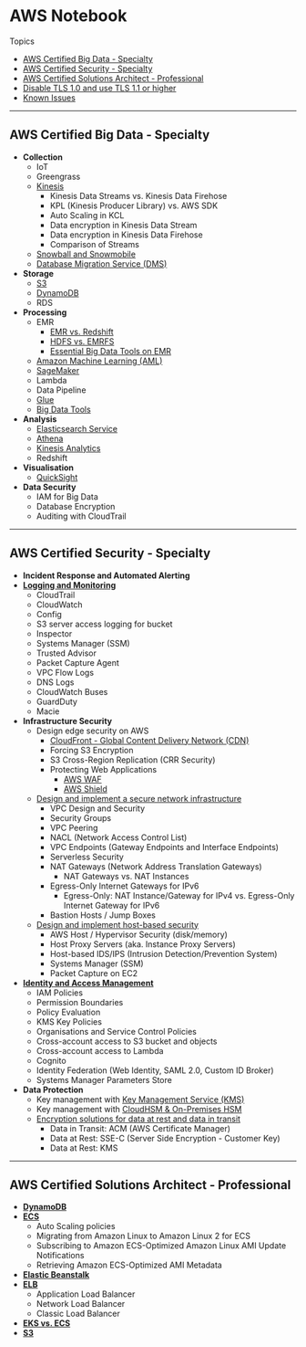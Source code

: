 # AWS Notebook

Topics
- [AWS Certified Big Data - Specialty](#aws-certified-big-data---specialty)
- [AWS Certified Security - Specialty](#aws-certified-security---specialty)
- [AWS Certified Solutions Architect - Professional](#aws-certified-solutions-architect---professional)
- [Disable TLS 1.0 and use TLS 1.1 or higher](ConfigureTLS.md)
- [Known Issues](KnownIssues.md)

---
## AWS Certified Big Data - Specialty

- **Collection**
  - IoT
  - Greengrass
  - [Kinesis](Kinesis.md)
    - Kinesis Data Streams vs. Kinesis Data Firehose
    - KPL (Kinesis Producer Library) vs. AWS SDK
    - Auto Scaling in KCL
    - Data encryption in Kinesis Data Stream
    - Data encryption in Kinesis Data Firehose
    - Comparison of Streams
  - [Snowball and Snowmobile](MigrationAndTransfer.md)
  - [Database Migration Service (DMS)](MigrationAndTransfer.md)
- **Storage**
  - [S3](S3.md)
  - [DynamoDB](DynamoDB.md)
  - RDS
- **Processing**
  - EMR
    - [EMR vs. Redshift](EMR.md)
    - [HDFS vs. EMRFS](EMR.md)
    - [Essential Big Data Tools on EMR](BigDataTools.md)
  - [Amazon Machine Learning (AML)](MachineLearning.md)
  - [SageMaker](MachineLearning.md)
  - Lambda
  - Data Pipeline
  - [Glue](Analytics.md)
  - [Big Data Tools](BigDataTools.md)
- **Analysis**
  - [Elasticsearch Service](Analytics.md)
  - [Athena](Analytics.md)
  - [Kinesis Analytics](Kinesis.md)
  - Redshift
- **Visualisation**
  - [QuickSight](Analytics.md)
- **Data Security**
  - IAM for Big Data
  - Database Encryption
  - Auditing with CloudTrail

---
## AWS Certified Security - Specialty

- **Incident Response and Automated Alerting**
- **[Logging and Monitoring](LoggingAndMonitoring.md)**
  - CloudTrail
  - CloudWatch
  - Config
  - S3 server access logging for bucket
  - Inspector
  - Systems Manager (SSM)
  - Trusted Advisor
  - Packet Capture Agent
  - VPC Flow Logs
  - DNS Logs
  - CloudWatch Buses
  - GuardDuty
  - Macie
- **Infrastructure Security**
  - Design edge security on AWS
    - [CloudFront - Global Content Delivery Network (CDN)](DesignEdgeSecurity.md)
    - Forcing S3 Encryption
    - S3 Cross-Region Replication (CRR Security)
    - Protecting Web Applications
      - [AWS WAF](DesignEdgeSecurity.md)
      - [AWS Shield](DesignEdgeSecurity.md)
  - [Design and implement a secure network infrastructure](SecureNetworkInfrastructure.md)
    - VPC Design and Security
    - Security Groups
    - VPC Peering
    - NACL (Network Access Control List)
    - VPC Endpoints (Gateway Endpoints and Interface Endpoints)
    - Serverless Security
    - NAT Gateways (Network Address Translation Gateways)
      - NAT Gateways vs. NAT Instances
    - Egress-Only Internet Gateways for IPv6
      - Egress-Only:  NAT Instance/Gateway for IPv4  vs.  Egress-Only Internet Gateway for IPv6
    - Bastion Hosts / Jump Boxes
  - [Design and implement host-based security](HostBasedSecurity.md)
    - AWS Host / Hypervisor Security (disk/memory)
    - Host Proxy Servers  (aka. Instance Proxy Servers)
    - Host-based IDS/IPS (Intrusion Detection/Prevention System)
    - Systems Manager (SSM)
    - Packet Capture on EC2
- **[Identity and Access Management](IdentityAndAccessManagement.md)**
  - IAM Policies
  - Permission Boundaries
  - Policy Evaluation
  - KMS Key Policies
  - Organisations and Service Control Policies
  - Cross-account access to S3 bucket and objects
  - Cross-account access to Lambda
  - Cognito
  - Identity Federation (Web Identity, SAML 2.0, Custom ID Broker)
  - Systems Manager Parameters Store
- **Data Protection**
  - Key management with [Key Management Service (KMS)](KMS.md)
  - Key management with [CloudHSM & On-Premises HSM](CloudHSM.md)
  - [Encryption solutions for data at rest and data in transit](Encryption.md)
    - Data in Transit: ACM (AWS Certificate Manager)
    - Data at Rest: SSE-C (Server Side Encryption - Customer Key)
    - Data at Rest: KMS

---
## AWS Certified Solutions Architect - Professional

- **[DynamoDB](DynamoDB.md)**
- **[ECS](ECS.md)**
  - Auto Scaling policies
  - Migrating from Amazon Linux to Amazon Linux 2 for ECS
  - Subscribing to Amazon ECS-Optimized Amazon Linux AMI Update Notifications
  - Retrieving Amazon ECS-Optimized AMI Metadata
- **[Elastic Beanstalk](ElasticBeanstalk.md)**
- **[ELB](ELB.md)**
  - Application Load Balancer
  - Network Load Balancer
  - Classic Load Balancer
- **[EKS vs. ECS](EKS_v_ECS.md)**
- **[S3](S3.md)**